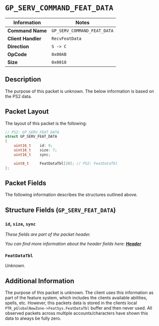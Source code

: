 # `GP_SERV_COMMAND_FEAT_DATA`

| Information               | Notes |
|---                        |---    |
| **Command Name**          | `GP_SERV_COMMAND_FEAT_DATA` |
| **Client Handler**        | `RecvFeatData` |
| **Direction**             | `S -> C` |
| **OpCode**                | `0x00AB` |
| **Size**                  | `0x0018` |

## Description

The purpose of this packet is unknown. The below information is based on the PS2 data.

## Packet Layout

The layout of this packet is the following:

```cpp
// PS2: GP_SERV_FEAT_DATA
struct GP_SERV_FEAT_DATA
{
    uint16_t    id: 9;
    uint16_t    size: 7;
    uint16_t    sync;

    uint8_t     FeatDataTbl[20]; // PS2: FeatDataTbl
};
```

## Packet Fields

The following information describes the structures outlined above.

## Structure Fields (`GP_SERV_FEAT_DATA`)

### `id`, `size`, `sync`

_These fields are part of the packet header._

_You can find more information about the header fields here: [**Header**](/world/HEADER.md)_

### `FeatDataTbl`

_Unknown._

## Additional Information

The purpose of this packet is unknown. The client uses this information as part of the feature system, which includes the clients available abilities, spells, etc. However, this packets data is stored in the clients local `PTR_pGlobalNowZone->FeatSys.FeatDataTbl` buffer and then never used. All observed packets across multiple accounts/characters have shown this data to always be fully zero.
